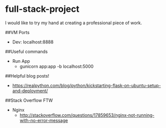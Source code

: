 # full-stack-project
I would like to try my hand at creating a professional piece of work.


##VM Ports
* Dev: localhost:8888

##Useful commands
* Run App
    * gunicorn app:app -b localhost:5000    


##Helpful blog posts!
* https://realpython.com/blog/python/kickstarting-flask-on-ubuntu-setup-and-deployment/

##Stack Overflow FTW
* Nginx
    * http://stackoverflow.com/questions/17859653/nginx-not-running-with-no-error-message 